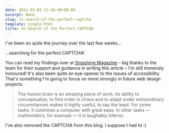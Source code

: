 ```yaml
---
date: 2011-03-04 12:58:40+00:00
excerpt: None
slug: in-search-of-the-perfect-captcha
template: single.html
title: In Search of the Perfect CAPTCHA
---
```


I've been on quite the journey over the last few weeks...

...searching for the perfect CAPTCHA!

You can read my findings over at [Smashing Magazine](http://www.smashingmagazine.com/2011/03/04/in-search-of-the-perfect-captcha/) – big thanks to the team for their support and guidance in writing this article – I'm still immensly honoured! It's also been quite an eye-opener to the issues of accessibility. That's something I'm going to focus on more strongly in future web design projects.

> The human brain is an amazing piece of work. Its ability to conceptualize, to find order in chaos and to adapt under extraordinary circumstances makes it highly useful, to say the least. For some tasks, it outshines a computer with great ease. In other tasks — mathematics, for example — it is laughably inferior.

I've also removed the CAPTCHA from this blog. I suppose I had to :)
